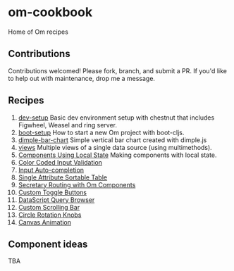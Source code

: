 om-cookbook
===========

Home of Om recipes

## Contributions

Contributions welcomed! Please fork, branch, and submit a PR. If you'd
like to help out with maintenance, drop me a message.

## Recipes

1. [dev-setup](https://github.com/om-cookbook/om-cookbook/tree/master/recipes/dev-setup)
   Basic dev environment setup with chestnut that includes Figwheel, Weasel and
   ring server.
2. [boot-setup](https://github.com/om-cookbook/om-cookbook/tree/master/recipes/boot-setup)
    How to start a new Om project with boot-cljs.
3. [dimple-bar-chart](https://github.com/om-cookbook/om-cookbook/tree/master/recipes/dimple-bar-chart)
   Simple vertical bar chart created with dimple.js
4. [views](https://github.com/om-cookbook/om-cookbook/tree/master/recipes/views)
   Multiple views of a single data source (using multimethods).
5. [Components Using Local State](https://github.com/om-cookbook/om-cookbook/tree/master/recipes/local-state)
   Making components with local state.
6. [Color Coded Input Validation](https://github.com/om-cookbook/om-cookbook/tree/master/recipes/input-validation)
7. [Input Auto-completion](https://github.com/om-cookbook/om-cookbook/tree/master/recipes/auto-complete)
8. [Single Attribute Sortable Table](https://github.com/om-cookbook/om-cookbook/tree/master/recipes/sortable-table)
9. [Secretary Routing with Om Components](https://github.com/om-cookbook/om-cookbook/tree/master/recipes/routing-with-secretary)
10. [Custom Toggle Buttons](https://github.com/om-cookbook/om-cookbook/tree/master/recipes/toggle-button)
11. [DataScript Query Browser](https://github.com/om-cookbook/om-cookbook/tree/master/recipes/datascript-query-browser)
12. [Custom Scrolling Bar](https://github.com/om-cookbook/om-cookbook/tree/master/recipes/scrollbar)
13. [Circle Rotation Knobs](https://github.com/om-cookbook/om-cookbook/tree/master/recipes/knob)
14. [Canvas Animation](https://github.com/om-cookbook/om-cookbook/tree/master/recipes/animator)


## Component ideas

TBA
